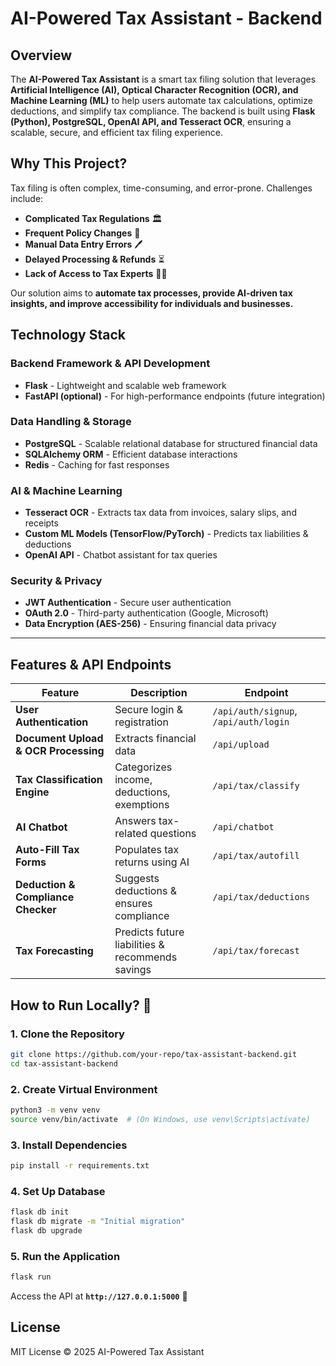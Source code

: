 # **AI-Powered Tax Assistant - Backend**  

## **Overview**  
The **AI-Powered Tax Assistant** is a smart tax filing solution that leverages **Artificial Intelligence (AI), Optical Character Recognition (OCR), and Machine Learning (ML)** to help users automate tax calculations, optimize deductions, and simplify tax compliance. The backend is built using **Flask (Python), PostgreSQL, OpenAI API, and Tesseract OCR**, ensuring a scalable, secure, and efficient tax filing experience.  

## **Why This Project?**  
Tax filing is often complex, time-consuming, and error-prone. Challenges include:  
- **Complicated Tax Regulations** 🏛️  
- **Frequent Policy Changes** 📜  
- **Manual Data Entry Errors** 🖊️  
- **Delayed Processing & Refunds** ⏳  
- **Lack of Access to Tax Experts** 👩‍💼  

Our solution aims to **automate tax processes, provide AI-driven tax insights, and improve accessibility for individuals and businesses.**  


## **Technology Stack**  
### **Backend Framework & API Development**  
- **Flask** - Lightweight and scalable web framework  
- **FastAPI (optional)** - For high-performance endpoints (future integration)  

### **Data Handling & Storage**  
- **PostgreSQL** - Scalable relational database for structured financial data  
- **SQLAlchemy ORM** - Efficient database interactions  
- **Redis** - Caching for fast responses  

### **AI & Machine Learning**  
- **Tesseract OCR** - Extracts tax data from invoices, salary slips, and receipts  
- **Custom ML Models (TensorFlow/PyTorch)** - Predicts tax liabilities & deductions  
- **OpenAI API** - Chatbot assistant for tax queries  

### **Security & Privacy**  
- **JWT Authentication** - Secure user authentication  
- **OAuth 2.0** - Third-party authentication (Google, Microsoft)  
- **Data Encryption (AES-256)** - Ensuring financial data privacy  

---

## **Features & API Endpoints**  
| **Feature** | **Description** | **Endpoint** |
|------------|---------------|------------|
| **User Authentication** | Secure login & registration | `/api/auth/signup`, `/api/auth/login` |
| **Document Upload & OCR Processing** | Extracts financial data | `/api/upload` |
| **Tax Classification Engine** | Categorizes income, deductions, exemptions | `/api/tax/classify` |
| **AI Chatbot** | Answers tax-related questions | `/api/chatbot` |
| **Auto-Fill Tax Forms** | Populates tax returns using AI | `/api/tax/autofill` |
| **Deduction & Compliance Checker** | Suggests deductions & ensures compliance | `/api/tax/deductions` |
| **Tax Forecasting** | Predicts future liabilities & recommends savings | `/api/tax/forecast` |



## **How to Run Locally? 🚀**  

### **1. Clone the Repository**  
```bash
git clone https://github.com/your-repo/tax-assistant-backend.git
cd tax-assistant-backend
```

### **2. Create Virtual Environment**  
```bash
python3 -m venv venv
source venv/bin/activate  # (On Windows, use venv\Scripts\activate)
```

### **3. Install Dependencies**  
```bash
pip install -r requirements.txt
```

### **4. Set Up Database**  
```bash
flask db init
flask db migrate -m "Initial migration"
flask db upgrade
```

### **5. Run the Application**  
```bash
flask run
```
Access the API at **`http://127.0.0.1:5000`** 🚀  


## **License**  
MIT License © 2025 AI-Powered Tax Assistant  
